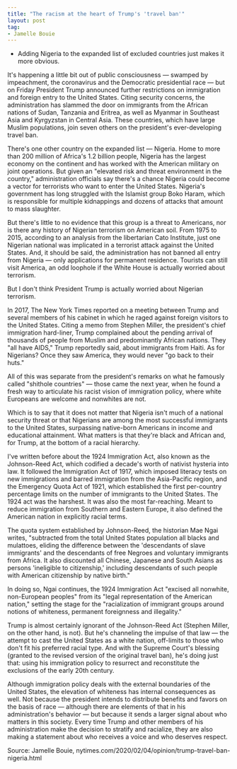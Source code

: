 ```yaml
---
title: "The racism at the heart of Trump's 'travel ban'"
layout: post
tag:
- Jamelle Bouie
---
```


- Adding Nigeria to the expanded list of excluded countries just makes it more obvious.

It's happening a little bit out of public consciousness — swamped by impeachment, the coronavirus and the Democratic presidential race — but on Friday President Trump announced further restrictions on immigration and foreign entry to the United States. Citing security concerns, the administration has slammed the door on immigrants from the African nations of Sudan, Tanzania and Eritrea, as well as Myanmar in Southeast Asia and Kyrgyzstan in Central Asia. These countries, which have large Muslim populations, join seven others on the president's ever-developing travel ban.

There's one other country on the expanded list — Nigeria. Home to more than 200 million of Africa's 1.2 billion people, Nigeria has the largest economy on the continent and has worked with the American military on joint operations. But given an "elevated risk and threat environment in the country," administration officials say there's a chance Nigeria could become a vector for terrorists who want to enter the United States. Nigeria's government has long struggled with the Islamist group Boko Haram, which is responsible for multiple kidnappings and dozens of attacks that amount to mass slaughter.

But there's little to no evidence that this group is a threat to Americans, nor is there any history of Nigerian terrorism on American soil. From 1975 to 2015, according to an analysis from the libertarian Cato Institute, just one Nigerian national was implicated in a terrorist attack against the United States. And, it should be said, the administration has not banned all entry from Nigeria — only applications for permanent residence. Tourists can still visit America, an odd loophole if the White House is actually worried about terrorism.

But I don't think President Trump is actually worried about Nigerian terrorism.

In 2017, The New York Times reported on a meeting between Trump and several members of his cabinet in which he raged against foreign visitors to the United States. Citing a memo from Stephen Miller, the president's chief immigration hard-liner, Trump complained about the pending arrival of thousands of people from Muslim and predominantly African nations. They "all have AIDS," Trump reportedly said, about immigrants from Haiti. As for Nigerians? Once they saw America, they would never "go back to their huts."

All of this was separate from the president's remarks on what he famously called "shithole countries" — those came the next year, when he found a fresh way to articulate his racist vision of immigration policy, where white Europeans are welcome and nonwhites are not.

Which is to say that it does not matter that Nigeria isn't much of a national security threat or that Nigerians are among the most successful immigrants to the United States, surpassing native-born Americans in income and educational attainment. What matters is that they're black and African and, for Trump, at the bottom of a racial hierarchy.

I've written before about the 1924 Immigration Act, also known as the Johnson-Reed Act, which codified a decade's worth of nativist hysteria into law. It followed the Immigration Act of 1917, which imposed literacy tests on new immigrations and barred immigration from the Asia-Pacific region, and the Emergency Quota Act of 1921, which established the first per-country percentage limits on the number of immigrants to the United States. The 1924 act was the harshest. It was also the most far-reaching. Meant to reduce immigration from Southern and Eastern Europe, it also defined the American nation in explicitly racial terms.

The quota system established by Johnson-Reed, the historian Mae Ngai writes, "subtracted from the total United States population all blacks and mulattoes, eliding the difference between the 'descendants of slave immigrants' and the descendants of free Negroes and voluntary immigrants from Africa. It also discounted all Chinese, Japanese and South Asians as persons 'ineligible to citizenship,' including descendants of such people with American citizenship by native birth."

In doing so, Ngai continues, the 1924 Immigration Act "excised all nonwhite, non-European peoples" from its "legal representation of the American nation," setting the stage for the "racialization of immigrant groups around notions of whiteness, permanent foreignness and illegality."

Trump is almost certainly ignorant of the Johnson-Reed Act (Stephen Miller, on the other hand, is not). But he's channeling the impulse of that law — the attempt to cast the United States as a white nation, off-limits to those who don't fit his preferred racial type. And with the Supreme Court's blessing (granted to the revised version of the original travel ban), he's doing just that: using his immigration policy to resurrect and reconstitute the exclusions of the early 20th century.

Although immigration policy deals with the external boundaries of the United States, the elevation of whiteness has internal consequences as well. Not because the president intends to distribute benefits and favors on the basis of race — although there are elements of that in his administration's behavior — but because it sends a larger signal about who matters in this society. Every time Trump and other members of his administration make the decision to stratify and racialize, they are also making a statement about who receives a voice and who deserves respect.

Source: Jamelle Bouie, nytimes.com/2020/02/04/opinion/trump-travel-ban-nigeria.html
